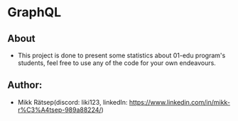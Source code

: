 # GraphQL
## About
* This project is done to present some statistics about 01-edu program's students, feel free to use any of the code for your own endeavours.
## Author:
* Mikk Rätsep(discord: liki123, linkedIn: https://www.linkedin.com/in/mikk-r%C3%A4tsep-989a88224/)